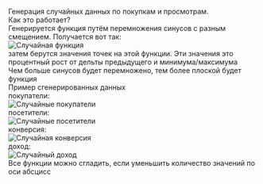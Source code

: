 Генерация случайных данных по покупкам и просмотрам.\
Как это работает?\
Генерируется функция путём перемножения синусов с разным смещением. Получается вот так:\
![Случайная функция](https://github.com/zongrade/graph/raw/main/sin_product.png)\
затем берутся значения точек на этой функции. Эти значения это процентный рост от дельты предыдущего и минимума/максимума\
Чем больше синусов будет перемножено, тем более плоской будет функция\
Пример сгенерированных данных\
покупатели:\
![Случайные покупатели](https://github.com/zongrade/graph/raw/main/buyers_new.png)\
посетители:\
![Случайные посетители](https://github.com/zongrade/graph/raw/main/viewers.png)\
конверсия:\
![Случайная конверсия](https://github.com/zongrade/graph/raw/main/conversion.png)\
доход:\
![Случайный доход](https://github.com/zongrade/graph/raw/main/income.png)\
Все функции можно сгладить, если уменьшить количество значений по оси абсцисс
